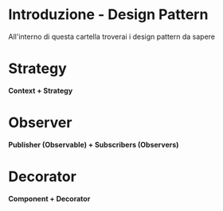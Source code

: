 # Introduzione - Design Pattern

All'interno di questa cartella troverai i design pattern da sapere

# Strategy

**Context + Strategy** 

# Observer

**Publisher (Observable) + Subscribers (Observers)**


# Decorator

**Component + Decorator** 
